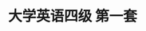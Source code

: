 ---
layout: cet
pageName: examination
title: 大学英语四级 第一套
period: 2017年12月
courseID:
description:
parts:
  - title: Writing
    length: 30
    description: （请于正式开考后半小时内完成该部分，之后将进行听力考试）
    tip: 请用黑色签字笔在答题卡 1 指定区域内作答作文题，在试题册上的作答无效！
    directions: For this part, you are allowed 30 minutes to write a short easy on <strong>how to best handle the relationship between doctors and patients</strong>. You should write at least 120 words but no more than 180 words.
    questions:
      - title:
        type: textarea
        answer: <h5 class="text-center">On the Relationship between Doctors and Patients</h5><p class="pgh-indent">In the present age, it is generally acknowledged that the relationship between doctors and patients is playing indispensable roles in our lives. As far as I am concerned, we should balance this kind of relationship from two aspects, doctors and patients.</p><p class="pgh-indent">The causes of this perspective are multiple. In the first place, the reason has been cited as a major reason that doctors cannot be understood, for patients always maintain doctors can curse all kinds of disease. This is mainly due to the fact that although medical technology and science are advanced at an amazing rate, there exists a multitude of various kinds of diseases we cannot cure. Furthermore, the reason can contribute this perspective that patients are believed to be lack of the fundamental medical knowlege, which results in this relationship are worried. Plenty of evidence has shown that an increasing number of patients often go to extremes if their diseases cannot be cure instantly.</p><p class="pgh-indent">when it comes to our modern society, it is universally acknowledge that dealing with the relationship between doctors and patients in a reasonable way plays a vitally important role in our live. Undoubtedly, if we spare no efforts to do so, our future will be hopeful and promising.</p>
  - title: Listening Comprehension
    length: 25
    audio: http://xia2.kekenet.com/Sound/2018/02/201712cet401.mp3
    sections:
      - title: Section A
        directions: In this section, you will hear three news reports. At the end of each news report, you will hear two or three questions. Both the news report and the questions will be spoken only once. After you hear a question, you must choose the best answer from the four choices marked A), B), C) and D). Then mark the corresponding letter on <strong>Answer Sheet 1</strong> with a single line through the centre.
        questions:
          - title: Questions 1 and 2 are based on the passage you have just heard.
            type: radio
            options:
              - answer: Her friend Erika.
                isTrue: false
              - answer: Her little brother.
                isTrue: true
              - answer: Her grandfather.
                isTrue: false
              - answer: Her grandmother.
                isTrue: false
          - title:
            type: radio
            options:
              - answer: By taking pictures for passers-by.
                isTrue: false
              - answer: By working part time at a hospital.
                isTrue: false
              - answer: By selling lemonade and pictures.
                isTrue: true
              - answer: By asking for help on social media.
                isTrue: false
          - title: Questions 3 and 4 are based on the passage you have just heard.
            type: radio
            options:
              - answer: Finding cheaper ways of highway construction.
                isTrue: false
              - answer: Generating electric power for passing vehicles.
                isTrue: false
              - answer: Providing clean energy to five million people.
                isTrue: true
              - answer: Testing the efficiency of the new solar panel.
                isTrue: false
          - title:
            type: radio
            options:
              - answer: They can stand the wear and tear of natural elements.
                isTrue: false
              - answer: The can be laid right on top of existing highways.
                isTrue: true
              - answer: They are only about half an inch thick.
                isTrue: false
              - answer: They are made from cheap materials.
                isTrue: false
          - title: Questions 5 to 7 are based on the passage you have just heard.
            type: radio
            options:
              - answer: Endless fighting in the region.
                isTrue: true
              - answer: The hazards from the desert.
                isTrue: false
              - answer: Inadequate funding for research.
                isTrue: false
              - answer: The lack of clues about the species.
                isTrue: false
          - title:
            type: radio
            options:
              - answer: To observe the wildlife in the two national parks.
                isTrue: false
              - answer: To identify the reasons for the lions' disappearance.
                isTrue: false
              - answer: To study the habitat of lions in Sudan and Ethiopia.
                isTrue: false
              - answer: To find evidence of the existence of the "lost lions".
                isTrue: true
          - title:
            type: radio
            options:
              - answer: Lions walking.
                isTrue: false
              - answer: Lions' tracks.
                isTrue: true
              - answer: Some camping facilities.
                isTrue: false
              - answer: Trap set by local hunters.
                isTrue: false
      - title: Section B
        directions: In this section, you will hear two long conversations. At the end of each conversation, you will hear four questions. Both the conversation and the questions will be spoken only once. After you hear a question, you must choose the best answer from the four choices marked A), B), C) and D). Then mark the corresponding letter on <strong>Answer Sheet 1</strong> with a single line through the centre.
        questions:
          - title: Questions 8 to 11 are based on the passage you have just heard.
            type: radio
            options:
              - answer: Her 'lucky birthday'.
                isTrue: true
              - answer: A call from her dad.
                isTrue: false
              - answer: Her wedding anniversary.
                isTrue: false
              - answer: A special gift from the man.
                isTrue: false
          - title:
            type: radio
            options:
              - answer: Gave her a big model plane.
                isTrue: false
              - answer: Bought her a gold necklace.
                isTrue: false
              - answer: Took her on a trip overseas.
                isTrue: false
              - answer: Threw her a surprise party.
                isTrue: true
          - title:
            type: radio
            options:
              - answer: The gift her husband has bought.
                isTrue: false
              - answer: The trip her husband has planned.
                isTrue: true
              - answer: What has been troubling her husband.
                isTrue: false
              - answer: What her husband and the man are up to.
                isTrue: false
          - title:
            type: radio
            options:
              - answer: He will be glad to be a guide for the couple's holiday trip.
                isTrue: false
              - answer: He will tell the woman the secret if her husband agrees.
                isTrue: false
              - answer: He is eager to learn how the couple's holiday turns out.
                isTrue: true
              - answer: He wants to find out about the couple's holiday plan.
                isTrue: false
          - title: Questions 12 to 15 are based on the passage you have just heard.
            type: radio
            options:
              - answer: They are sensitive to the dynamics of a negotiation.
                isTrue: true
              - answer: They see the importance of making compromises.
                isTrue: false
              - answer: They know when to adopt a tough attitude.
                isTrue: false
              - answer: They take the rival's attitude into account.
                isTrue: false
          - title:
            type: radio
            options:
              - answer: They know how to adapt.
                isTrue: false
              - answer: They know when to stop.
                isTrue: true
              - answer: They know when to make compromises.
                isTrue: false
              - answer: They know how to control their emotion.
                isTrue: false
          - title:
            type: radio
            options:
              - answer: They are patient.
                isTrue: false
              - answer: They are good at expression.
                isTrue: false
              - answer: They learn quickly.
                isTrue: true
              - answer: They uphold their principles.
                isTrue: false
          - title:
            type: radio
            options:
              - answer: Make clear one's intentions.
                isTrue: false
              - answer: Clarify items of negotiation.
                isTrue: false
              - answer: Formulate one's strategy.
                isTrue: false
              - answer: Get to know the other side.
                isTrue: true
      - title: Section C
        directions: In this section, you will hear three passages. At the end of each passage, you will hear three or four questions. Both the passage and the questions will be spoken only once. After you hear a question, you must choose the best answer from the four choices marked A), B), C) and D). Then mark the corresponding letter on <strong>Answer Sheet 1</strong> with a single line through the centre.
        questions:
          - title: Questions 16 to 18 are based on the passage you have just heard.
            type: radio
            options:
              - answer: When America's earliest space program started.
                isTrue: false
              - answer: When the International Space Station was built.
                isTrue: false
              - answer: How many space shuttle missions there will be.
                isTrue: false
              - answer: How space research benefits people on Earth.
                isTrue: true
          - title:
            type: radio
            options:
              - answer: They accurately calculated the speed of the orbiting shuttles.
                isTrue: false
              - answer: They developed objects for astronauts' to use in outer space.
                isTrue: true
              - answer: They tried to meet astronauts' specific requirements.
                isTrue: false
              - answer: They tried to make best use of the latest technology.
                isTrue: false
          - title:
            type: radio
            options:
              - answer: They are extremely accurate.
                isTrue: true
              - answer: They are expensive to make.
                isTrue: false
              - answer: They were first made in space.
                isTrue: false
              - answer: They were invented in the 1970s.
                isTrue: false
          - title: Questions 19 to 21 are based on the passage you have just heard.
            type: radio
            options:
              - answer: It was when her ancestors came to America.
                isTrue: false
              - answer: People had plenty of hand to cultivate then.
                isTrue: false
              - answer: It marked the beginning of something new.
                isTrue: true
              - answer: Everything was natural and genuine then.
                isTrue: false
          - title:
            type: radio
            options:
              - answer: They believed in working for goals.
                isTrue: true
              - answer: They enjoyed living a life of ease.
                isTrue: false
              - answer: They had all kinds of entertainment.
                isTrue: false
              - answer: They were known to be creative.
                isTrue: false
          - title:
            type: radio
            options:
              - answer: Chatting with her ancestors.
                isTrue: false
              - answer: Furnishing her country house.
                isTrue: false
              - answer: Polishing all the silver work.
                isTrue: false
              - answer: Doing needlework by the fire.
                isTrue: true
          - title: Questions 22 to 25 are based on the passage you have just heard.
            type: radio
            options:
              - answer: Use a map to identify your location.
                isTrue: false
              - answer: Call your family or friends for help.
                isTrue: false
              - answer: Sit down and try to calm yourself.
                isTrue: true
              - answer: Try to follow your footprints back.
                isTrue: false
          - title:
            type: radio
            options:
              - answer: You may find a way out without your knowing it.
                isTrue: false
              - answer: You may expose yourself to unexpected dangers.
                isTrue: true
              - answer: You may get drowned in a sudden flood.
                isTrue: false
              - answer: You may end up entering a wonderland.
                isTrue: false
          - title:
            type: radio
            options:
              - answer: Look for food.
                isTrue: false
              - answer: Wait patiently.
                isTrue: false
              - answer: Start a fire.
                isTrue: false
              - answer: Walk uphill.
                isTrue: true
          - title:
            type: radio
            options:
              - answer: Inform somebody of your plan.
                isTrue: true
              - answer: Prepare enough food and drink.
                isTrue: false
              - answer: Check the local weather.
                isTrue: false
              - answer: Find a map and a compass.
                isTrue: false
  - title: Reading Comprehension
    length: 40
    sections:
      - title: Section A
        directions: In this section, there is a passage with ten blanks. You are required to select one word for each blank from a list of choices given in a word bank following the passage. Read the passage through carefully before making your choices. Each choice in the bank is identified by a letter. Please mark the corresponding letter for each item on <strong>Answer Sheet 2</strong> with a single line through the centre. You may not use any of the words in the bank more than once.
        article: <p class="pgh-indent">A rat or pigeon might not be the obvious choice to tend to someone who is sick, but these creatures have some ____26____ skills that could help the treatment of human diseases.</p><p class="pgh-indent">Pigeons are often seen as dirty birds and an urban ____27____, but they are just the latest in a long line of animals that have been found to have abilities to help humans. Despite having a brain no bigger than the ____28____ of your index finger, pigeons have a very impressive ____29____ memory. Recently it was shown that they could be trained to be as accurate as humans at detecting breast cancer in images.</p><p class="pgh-indent">Rats are often ____30____ with spreading disease rather than ____31____ it, but this long-tailed animal is highly ____32____. Inside a rat's nose are up to 1,000 different types of <em>olfactory receptors</em>(嗅觉感受器), whereas human only have 100 to 200 types. This gives rats the ability to detect ____33____ smells. As a result, some rats are being put to work to detect <em>TB</em>(肺结核). When the rats detect the smell, they stop and rub their legs to ____34____ a sample is infected.</p><p class="pgh-indent">Traditionally, a hundred samples would take lab technicians more than two days to ____35____, but for a rat it takes less than 20 minutes. This rat detection method doesn't rely on specialist equipment. It is also more accurate — the rats are able to find more TV infections and, therefore, save more lives.</p>
        questions:
          - title:
            type: select
            answer: K
          - title:
            type: select
            answer: D
          - title:
            type: select
            answer: M
          - title:
            type: select
            answer: O
          - title:
            type: select
            answer: A
          - title:
            type: select
            answer: F
          - title:
            type: select
            answer: H
          - title:
            type: select
            answer: I
          - title:
            type: select
            answer: C
          - title:
            type: select
            answer: B
        options:
          - answer: associated
          - answer: examine
          - answer: indicate
          - answer: nuisance
          - answer: peak
          - answer: preventing
          - answer: prohibiting
          - answer: sensitive
          - answer: slight
          - answer: specify
          - answer: superior
          - answer: suspicious
          - answer: tip
          - answer: treated
          - answer: visual
      - title: Section B
        directions: In this section, you are going to read a passage with ten statements attached to it. Each statement contains information given in one of the paragraphs. Identify the paragraph from which the information is derived. You may choose a paragraph more than once. Each paragraph is marked with a letter. Answer the questions by marking the corresponding letter on <strong>Answer Sheet 2</strong>.
        article: <h3 class="text-center mt-2 mb-4"><strong>Do In-Class Exam Make Students Study Harder?</strong></h3><p><em>Research suggests they may study more broadly fro the unexpected rather than search for answers.</em></p>
        paragraphs:
          - I have always been a poor test-taker. So it may seem rather strange that I have returned to college to finish the degree I left undone some four decades ago. I am making my way through Columbia University, surrounded by students who quickly supply the verbal answer while I am still processing the question.
          - Since there is no way for me to avoid exams, I am currently questioning what kind are the most taxing and ultimately beneficial. I have already sweated through numerous in-class midterms and finals, and now I have a professor who issues take-home ones. I was excited when I learned this, figuring I had a full week to do the research, read the texts, and write it all up. In fact, I was still rewriting my midterm the morning it was due. To say I had lost the thread is putting is mildly.
          - As I was suffering through my week of anxiety, overthinking the material and guessing my grasp of it, I did some of my own polling among students and professors. David Eisenbach, who teaches a popular class on U.S. presidents at Columbia, prefers the in-class variety. He believes students ultimately learn more and encourages them to form study groups. "That way they socialize over history outside the class, which wouldn't happen without the pressure of an in-class exam," he explained. "Furthermore, in-class exams force students to learn how to perform under pressure, an essential work skill."
          - He also says there is less chance of cheating with the in-class variety. In 2012, 125 students at Harvard were caught up in scandal when it was discovered they had cheated on a take-home exam for a class entitled "Introduction To Congress." Some colleges have what they call an "honor code." though if you are smart enough to get into these schools, you are either smart enough to get around any codes or hopefully, too ethical to consider doing so. As I sat blocked and clueless for two solid days, I momentarily if I couldn't just call an expert on the subject matter which I was tacking, or someone who took the class previously, to get me going.
          - Following the Harvard scandal, Mary Miller, the former dean of students at Yale, made an impassioned appeal to her school's professors to refrain from take-home exams. "Students risk health and well being, as well as performance in other end-of-term work, when faculty offers take-home exams without clear, time-limited boundaries," she told me. "Research now shows that regular quizzes, short essays, and other assignments over the course of a term better enhance learning and retention."
          - Most college professors agree the king of exam they choose largely depends on the subject. A quantitative-based one, for example, is unlikely to be sent home, where one could ask their older brothers and sisters to help. Vocational-type classes, such as computer science or journalism, on the other hand, are often more research-oriented and lend themselves to take-home testing. Chris Koch, who teaches "History of Broadcast Journalism" at Montgomery Community College in Rockville, Maryland, points out that reporting is about investigation rather than the memorization of minute details. "In my field, it's not what you know——it's what you know how to find out," says Koch. "There is way too much information, and more coming all the time, for anyone to remember. I want my student to search out the answers to questions bu using all the resources available to them."
          - Students' test-form preferences vary, too, often depending on the subject and course difficulty. "I prefer take-home essays because it is then really about the writing, so you have time to edit and do more research," says Elizabeth Dresser, a junior at Barnard. Then there is the stress factor. Francesca Haass, a senior at Middlebury, says, "I find the in-class ones are more stressful in the short term, but there is immediate relief as you swallow information like mad, and then you get to forget it all. Take-homes require thoughtful engagement which can lead to longer term stress as there is never a moment when the time is up." Meanwhile, Olivia Rubin, a sophomore at Emory, says she hardly even considers take-homes true exams. "If you understand the material and have the ability to <em>articulate</em>(说出) your thoughts, they should be a breeze."
          - How students ultimately handle tests may depend on their personal test-taking ability. There are people who always wait until the last minute, and make it much harder than it need to be. And then there are those who, not knowing what questions are coming at them, and having no resources to refer to, can freeze. And then there are we rare folks who fit both those descriptions.
          - Yes, my advanced age must factor into the <em>equation</em>(等式), in part because of my inability to access the information as quickly. As another returning student at Columbia, Kate Marber, told me, "We are learning not only all this information, but essentially how to learn again. Our fellow students have just come out of high school. A lot has changed since we were last in school."
          - If nothing else, the situation has given my college son and me something to share. When I asked him opinion on this matter, he responded, "I like in-class exams because the time is already reserved, as opposed to using my free time at home to work on a test," he responded. It seems to me that a compromise would be receiving the exam questions a day or two in advance, and then doing the actual test in class with the ticking clock overhead.
          - Better yet, how about what one Hunter College professor reportedly did recently for her final exam&#58; She encouraged the class not to stress or even study, promising that, "It is going to be a piece of cake." When the students came in, sharpened pencils in hand, there was not a blue book in sight. Rather, they saw a large chocolate cake and they each were given a slice.
        questions:
          - title: Elderly students find it hard to keep up with rapid changes in education.
            type: select
            answer: I
          - title: Some believe take-home exams may affect students' performance in other courses.
            type: select
            answer: E
          - title: Certain professors believe in-class exams are ultimately more helpful to students.
            type: select
            answer: C
          - title: In-class exams are believed to discourage cheating in exams.
            type: select
            answer: D
          - title: The author was happy to learn she could do some exams at home.
            type: select
            answer: B
          - title: Students who put off their work until the last moment often find the exams more difficult than they actually are.
            type: select
            answer: H
          - title: Different students may prefer different types of exams.
            type: select
            answer: G
          - title: Most professors agree whether to give an in-class or a take-home exam depends on the type of course being taught.
            type: select
            answer: F
          - title: The author dropped out of college forty years ago.
            type: select
            answer: A
          - title: Some students think take-home exams will eat up their free time.
            type: select
            answer: J
      - title: Section C
        directions: There are 2 passages in this section. Each passage is followed by some questions or unfinished statements. For each of them there are four choices marked A), B), C) and D). You should decide on the best choice and mark the corresponding letter on <strong>Answer Sheet 2</strong> with a single line through the centre.
        passages:
          - title: Questions 46 to 50 are based on the following passage.
            article: <p class="pgh-indent">That people often experience trouble sleeping in a different bed in unfamiliar surroundings is a phenomenon known as the "first-night" effect. If a person stays in the same room the following night they tend to sleep more soundly. Yuka Sasaki and her colleagues at Brown University set out to investigate the origins of this effect.</p><p class="pgh-indent">Dr. Sasaki knew the first-night effect probably has something to do with how humans evolved. The puzzle was what benefit would be gained from it when performance might be affected the following day. She also knew from previous work conducted on birds and dolphins that these animals put half of their brains to sleep at a time so that they can rest while remaining alert enough to avoid <em>predators</em>(捕食者). This led her to wonder if people might be doing the same thing. To take a closer look, her team studied 35 healthy people as they slept in the unfamiliar environment of the university's Department of Psychological Sciences. The participants each slept in the department for two nights and were carefully monitored with techniques that looked at the activity of their brains. Dr. Sasaki found, as expected, the participants slept less well on their first night than they did on their second, taking more than twice as long to fall asleep and sleeping less overall. During deep sleep, the participants' brains behaved in a similar manner seen in birds and dolphins. On the first night only, the left <em>hemispheres</em>(半球) of their brains did not sleep nearly as deeply as their right hemispheres did.</p><p class="pgh-indent">Curious if the left hemispheres were indeed remaining awake to process information detected in the surrounding environment, Dr. Sasaki re-ran the experiment while presenting the sleeping participants with a mix of regularly timed <em>beeps</em>(蜂鸣声) of the same tone and irregular beeps of a different tone during the night. She worked out that, if the left hemispheres was staying alert to keep guard in a strange environment, then it would react to the irregular beeps by stirring people from sleep and would ignore the regularly timed ones. This is precisely what the found.</p>
            questions:
              - title: What did researchers find puzzling about the first-night effect?
                type: radio
                options:
                  - answer: To what extent it can trouble people.
                    isTrue: false
                  - answer: What role it has played in evolution.
                    isTrue: false
                  - answer: What circumstances may trigger it.
                    isTrue: false
                  - answer: In what way it can be beneficial.
                    isTrue: true
              - title: What do we learn about Dr. Yuka Sasaki doing her research?
                type: radio
                options:
                  - answer: She found birds and dolphins remain alert while asleep.
                    isTrue: false
                  - answer: She found birds and dolphins sleep in much the same way.
                    isTrue: false
                  - answer: She got some idea from previous studies on birds and dolphins.
                    isTrue: true
                  - answer: She conducted studies on birds' and dolphins' sleeping patterns.
                    isTrue: false
              - title: What did Dr. Sasaki do when she first did her experiment?
                type: radio
                options:
                  - answer: She monitored the brain activity of participants sleeping in a new environment.
                    isTrue: true
                  - answer: She recruited 35 participants from her Department of Psychological Sciences.
                    isTrue: false
                  - answer: She studied the differences between the two sides of participants' brains.
                    isTrue: false
                  - answer: She tested her findings about birds and dolphins on human subjects.
                    isTrue: false
              - title: What did Dr. Sasaki do when re-running her experiment?
                type: radio
                options:
                  - answer: She analyzed the negative effect of irregular tones on brains.
                    isTrue: false
                  - answer: She recorded participants' adaptation to changed environment.
                    isTrue: false
                  - answer: She exposed her participants to two different stimuli.
                    isTrue: true
                  - answer: she compared the responses of different participants.
                    isTrue: false
              - title: What did Dr. Sasaki find about the participants in her experiment?
                type: radio
                options:
                  - answer: They tended to enjoy certain tones more than others.
                    isTrue: false
                  - answer: They tended to perceive irregular beeps as a threat.
                    isTrue: true
                  - answer: They felt sleepy when exposed to regular beeps.
                    isTrue: false
                  - answer: They differed in their tolerance of irregular tones.
                    isTrue: false
          - title: Questions 51 to 55 are based on the following passage.
            article: <p class="pgh-indent">It's time to reevaluate how woman handle conflict at work. Being overworked or over-committed at home and on the job will not get you where you want to be in life. It will only show you down and hinder your career goals.</p><p class="pgh-indent">Did you know women are more likely than men to feel exhausted? Nearly twice as many women than men ages 18-44 reported feeling "very tired" or "exhausted", according to a recent study.</p><p class="pgh-indent">This may not be surprising given that this is the age range when women have children. It's also the age range when many women are trying to balance careers and home. One reason women may feel exhausted is that they have a hard time saying "no". Women want to be able to do it all——volunteer for school parties or cook delicious meals——and so their answer to any request is often "Yes, I can."</p><p class="pgh-indent">Women struggle to say "no" in the workplace for similar reasons, including the desire to be liked by their colleagues. Unfortunately, this inability to say "no" may be hurting women's health as well as their career.</p><p class="pgh-indent">At the workplace, men use conflict as a way to position themselves, while women often avoid conflict or strive to be the peacemaker, because they don't want to be viewed as aggressive or disruptive at work. For example, there's a problem that needs to be addressed immediately, resulting in a dispute over who should be the one to fix it. Men are more likely to face that dispute from the perspective of what benefits them most, whereas women may approach the same dispute from the perspective of what's the easiest and quickest way to resolve the problem——even if that means doing the boring work themselves.</p><p class="pgh-indent">This difference in handing conflict could be the deciding factor on who gets promoted to a leadership position and who does not. Leaders have to be able to delegate and manage resources wisely——including staff expertise. Shouldering more of the workload may not earn you that promotion. Instead, it may highlight your inability to delegate effectively.</p>
            questions:
              - title: What does the author say is the problem with women?
                type: radio
                options:
                  - answer: They are often unclear about the career goals to reach.
                    isTrue: false
                  - answer: They are usually more committed at home than on the job.
                    isTrue: false
                  - answer: They tend to be over-optimistic about how far they could go.
                    isTrue: false
                  - answer: They tend to push themselves beyond the limits of their ability.
                    isTrue: true
              - title: Why do working women of child-bearing age tend to feel drained of energy?
                type: radio
                options:
                  - answer: They struggle to satisfy the demands of both work and home.
                    isTrue: true
                  - answer: They are too devoted to work and unable to relax as result.
                    isTrue: false
                  - answer: They do their best to cooperate with their workmates.
                    isTrue: false
                  - answer: They are obliged to take up too many responsibilities.
                    isTrue: false
              - title: What may hinder the future prospects of career women?
                type: radio
                options:
                  - answer: Their unwillingness to say "no".
                    isTrue: true
                  - answer: Their desire to be considered powerful.
                    isTrue: false
                  - answer: An underestimate of their own ability.
                    isTrue: false
                  - answer: A lack of courage to face challenges.
                    isTrue: false
              - title: Men and women differ in their approach to resolving workplace conflicts in that ________.
                type: radio
                options:
                  - answer: women tend to be easily satisfied
                    isTrue: false
                  - answer: men are generally more persuasive
                    isTrue: false
                  - answer: men tend to put their personal interests first
                    isTrue: true
                  - answer: women are much more ready to compromise
                    isTrue: false
              - title: What is important to a good leader?
                type: radio
                options:
                  - answer: A dominant personality.
                    isTrue: false
                  - answer: The ability to delegate.
                    isTrue: true
                  - answer: The courage to admit failure.
                    isTrue: false
                  - answer: A strong sense of responsibility.
                    isTrue: false
  - title: Translation
    length: 30
    directions: For this part, you are allowed 30 minutes to translate a passage from Chinese into English. You should write your answer on <strong>Answer Sheet 2</strong>.
    questions:
      - title: 华山位于华阴市，距西安 120 公里。华山是秦岭的一部分，秦岭不仅分隔陕南与陕北，也分隔华南与华北。与从前人们常去朝拜的泰山不同，华山过去很少有人光临，因为上山的道路极其危险。然而，希望长寿的人却经常上山，因为山上生长这许多药草，特别是一些稀有的药草。自上世纪 90 年代安装缆车以来，参观人数大大增加。
        type: textarea
        answer: Huashan (Mount Hua) is situated in Huayin City, 120 kilometers away from Xi'an. It is part of the Qinling Mountains, which divides not only Southern and Northern Shaanxi, but also South and North China. Unlike Taishan, which became a popular place of pilgrimage, Huashan was not well visited in the past because it is dangerous for the climbers to reach its summit. Huashan was also an important place frequented by immortality seekers, as many herbs grow there especially some rare ones. Since the installation of the cable cars in the 1990s, the number of visitors has increased significantly.
---